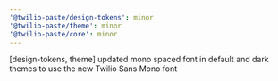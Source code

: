 ```yaml
---
'@twilio-paste/design-tokens': minor
'@twilio-paste/theme': minor
'@twilio-paste/core': minor
---
```


[design-tokens, theme] updated mono spaced font in default and dark themes to use the new Twilio Sans Mono font
